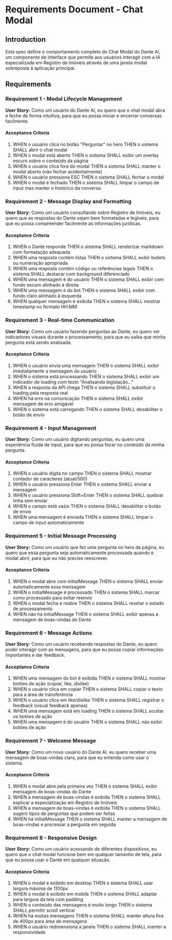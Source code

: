 # Requirements Document - Chat Modal

## Introduction

Esta spec define o comportamento completo do Chat Modal do Dante AI, um componente de interface que permite aos usuários interagir com a IA especializada em Registro de Imóveis através de uma janela modal sobreposta à aplicação principal.

## Requirements

### Requirement 1 - Modal Lifecycle Management

**User Story:** Como um usuário do Dante AI, eu quero que o chat modal abra e feche de forma intuitiva, para que eu possa iniciar e encerrar conversas facilmente.

#### Acceptance Criteria

1. WHEN o usuário clica no botão "Perguntar" no hero THEN o sistema SHALL abrir o chat modal
2. WHEN o modal está aberto THEN o sistema SHALL exibir um overlay escuro sobre o conteúdo da página
3. WHEN o usuário clica fora do modal THEN o sistema SHALL manter o modal aberto (não fechar acidentalmente)
4. WHEN o usuário pressiona ESC THEN o sistema SHALL fechar o modal
5. WHEN o modal é fechado THEN o sistema SHALL limpar o campo de input mas manter o histórico da conversa

### Requirement 2 - Message Display and Formatting

**User Story:** Como um usuário consultando sobre Registro de Imóveis, eu quero que as respostas do Dante sejam bem formatadas e legíveis, para que eu possa compreender facilmente as informações jurídicas.

#### Acceptance Criteria

1. WHEN o Dante responde THEN o sistema SHALL renderizar markdown com formatação adequada
2. WHEN uma resposta contém listas THEN o sistema SHALL exibir bullets ou numeração apropriada
3. WHEN uma resposta contém código ou referências legais THEN o sistema SHALL destacar com background diferenciado
4. WHEN uma mensagem é do usuário THEN o sistema SHALL exibir com fundo escuro alinhado à direita
5. WHEN uma mensagem é do bot THEN o sistema SHALL exibir com fundo claro alinhado à esquerda
6. WHEN qualquer mensagem é exibida THEN o sistema SHALL mostrar timestamp no formato HH:MM

### Requirement 3 - Real-time Communication

**User Story:** Como um usuário fazendo perguntas ao Dante, eu quero ver indicadores visuais durante o processamento, para que eu saiba que minha pergunta está sendo analisada.

#### Acceptance Criteria

1. WHEN o usuário envia uma mensagem THEN o sistema SHALL exibir imediatamente a mensagem do usuário
2. WHEN o sistema está processando THEN o sistema SHALL exibir um indicador de loading com texto "Analisando legislação..."
3. WHEN a resposta da API chega THEN o sistema SHALL substituir o loading pela resposta real
4. WHEN há erro na comunicação THEN o sistema SHALL exibir mensagem de erro amigável
5. WHEN o sistema está carregando THEN o sistema SHALL desabilitar o botão de envio

### Requirement 4 - Input Management

**User Story:** Como um usuário digitando perguntas, eu quero uma experiência fluida de input, para que eu possa focar no conteúdo da minha pergunta.

#### Acceptance Criteria

1. WHEN o usuário digita no campo THEN o sistema SHALL mostrar contador de caracteres (atual/500)
2. WHEN o usuário pressiona Enter THEN o sistema SHALL enviar a mensagem
3. WHEN o usuário pressiona Shift+Enter THEN o sistema SHALL quebrar linha sem enviar
4. WHEN o campo está vazio THEN o sistema SHALL desabilitar o botão de envio
5. WHEN uma mensagem é enviada THEN o sistema SHALL limpar o campo de input automaticamente

### Requirement 5 - Initial Message Processing

**User Story:** Como um usuário que fez uma pergunta no hero da página, eu quero que essa pergunta seja automaticamente processada quando o modal abrir, para que eu não precise reescrever.

#### Acceptance Criteria

1. WHEN o modal abre com initialMessage THEN o sistema SHALL enviar automaticamente essa mensagem
2. WHEN o initialMessage é processado THEN o sistema SHALL marcar como processado para evitar reenvio
3. WHEN o modal fecha e reabre THEN o sistema SHALL resetar o estado de processamento
4. WHEN não há initialMessage THEN o sistema SHALL exibir apenas a mensagem de boas-vindas do Dante

### Requirement 6 - Message Actions

**User Story:** Como um usuário recebendo respostas do Dante, eu quero poder interagir com as mensagens, para que eu possa copiar informações importantes e dar feedback.

#### Acceptance Criteria

1. WHEN uma mensagem do bot é exibida THEN o sistema SHALL mostrar botões de ação (copiar, like, dislike)
2. WHEN o usuário clica em copiar THEN o sistema SHALL copiar o texto para a área de transferência
3. WHEN o usuário clica em like/dislike THEN o sistema SHALL registrar o feedback (visual feedback apenas)
4. WHEN uma mensagem está em loading THEN o sistema SHALL ocultar os botões de ação
5. WHEN uma mensagem é do usuário THEN o sistema SHALL não exibir botões de ação

### Requirement 7 - Welcome Message

**User Story:** Como um novo usuário do Dante AI, eu quero receber uma mensagem de boas-vindas clara, para que eu entenda como usar o sistema.

#### Acceptance Criteria

1. WHEN o modal abre pela primeira vez THEN o sistema SHALL exibir mensagem de boas-vindas do Dante
2. WHEN a mensagem de boas-vindas é exibida THEN o sistema SHALL explicar a especialização em Registro de Imóveis
3. WHEN a mensagem de boas-vindas é exibida THEN o sistema SHALL sugerir tipos de perguntas que podem ser feitas
4. WHEN há initialMessage THEN o sistema SHALL manter a mensagem de boas-vindas e processar a pergunta em seguida

### Requirement 8 - Responsive Design

**User Story:** Como um usuário acessando de diferentes dispositivos, eu quero que o chat modal funcione bem em qualquer tamanho de tela, para que eu possa usar o Dante em qualquer situação.

#### Acceptance Criteria

1. WHEN o modal é exibido em desktop THEN o sistema SHALL usar largura máxima de 1100px
2. WHEN o modal é exibido em mobile THEN o sistema SHALL adaptar para largura da tela com padding
3. WHEN o conteúdo das mensagens é muito longo THEN o sistema SHALL permitir scroll vertical
4. WHEN há muitas mensagens THEN o sistema SHALL manter altura fixa de 400px para área de mensagens
5. WHEN o usuário redimensiona a janela THEN o sistema SHALL manter a responsividade